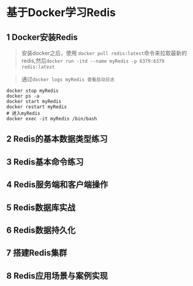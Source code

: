 # 基于Docker学习Redis
## 1 Docker安装Redis
> 安装docker之后，使用 `docker pull redis:latest`命令来拉取最新的redis,然后`docker run -itd --name myRedis -p 6379:6379 redis:latest` 

> 通过`docker logs myRedis 查看启动日志`

```shell
docker stop myRedis
docker ps -a
docker start myRedis
docker restart myRedis
# 进入myRedis
docker exec -it myRedis /bin/bash
```
## 2 Redis的基本数据类型练习
## 3 Redis基本命令练习
## 4 Redis服务端和客户端操作
## 5 Redis数据库实战
## 6 Redis数据持久化
## 7 搭建Redis集群
## 8 Redis应用场景与案例实现